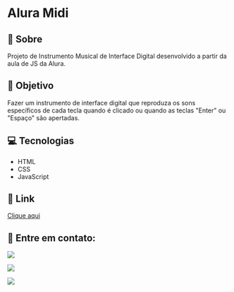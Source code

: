 # Alura Midi

<h2>📝 Sobre</h2>
<p>Projeto de Instrumento Musical de Interface Digital desenvolvido a partir da aula de JS da Alura.</p>
 
<h2>🎯 Objetivo</h2>
<p>Fazer um instrumento de interface digital que reproduza os sons específicos de cada tecla quando é clicado ou quando as teclas "Enter" ou "Espaço" são apertadas.</p>

<h2>💻 Tecnologias</h2>
<ul>
    <li>HTML</li>
    <li>CSS</li>
    <li>JavaScript</li>
</ul>

<h2>🔗 Link</h2>
<p><a href="https://brusatiro.github.io/alura-midi/" target="_blank">Clique aqui</a></p>

<h2>📧 Entre em contato:</h2>
  <p><a href="mailto:brunasatiro@outlook.com" target="_blank"><img src="https://img.shields.io/badge/Microsoft_Outlook-0078D4?style=for-the-badge&logo=microsoft-outlook&logoColor=white" target="_blank"></a></p>
  <p><a href="https://www.instagram.com/bru.satiro/" target="_blank"><img src="https://img.shields.io/badge/-Instagram-%23E4405F?style=for-the-badge&logo=instagram&logoColor=white" target="_blank"></a></p>
  <p><a href="https://www.linkedin.com/in/bruna-satiro/" target="_blank"><img src="https://img.shields.io/badge/-LinkedIn-%230077B5?style=for-the-badge&logo=linkedin&logoColor=white" target="_blank"></a></p>



